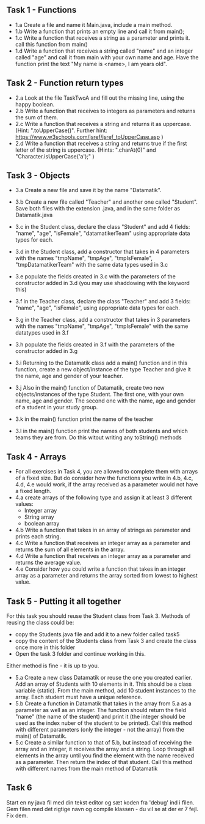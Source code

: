 ## Task 1 - Functions
- 1.a Create a file and name it Main.java, include a main method.
- 1.b Write a function that prints an empty line and call it from main();
- 1.c Write a function that receives a string as a parameter and prints it. call this function from main()
- 1.d Write a function that receives a string called "name" and an integer called "age" and call it from main with your own name and age. Have the function print the text "My name is \<name\>, I am <age> years old".

## Task 2 - Function return types
- 2.a Look at the file TaskTwoA and fill out the missing line, using the happy boolean. 
- 2.b Write a function that receives to integers as parameters and returns the sum of them.
- 2.c Write a function that receives a string and returns it as uppercase. (Hint: ".toUpperCase()". Further hint: https://www.w3schools.com/jsref/jsref_toUpperCase.asp )
- 2.d Write a function that receives a string and returns true if the first letter of the string is uppercase. (Hints: ".charAt(0)" and "Character.isUpperCase('a');" )

## Task 3 - Objects
- 3.a Create a new file and save it by the name "Datamatik".
- 3.b Create a new file called "Teacher" and another one called "Student". Save both files with the extension .java, and in the same folder as Datamatik.java
- 3.c in the Student class, declare the class "Student" and add 4 fields: "name", "age", "isFemale", "datamatikerTeam" using appropriate data types for each.
- 3.d in the Student class, add a constructor that takes in 4 parameters with the names "tmpName", "tmpAge", "tmpIsFemale", "tmpDatamatikerTeam" with the same data types used in 3.c
- 3.e populate the fields created in 3.c with the parameters of the constructor added in 3.d (you may use shaddowing with the keyword this)
- 3.f in the Teacher class, declare the class "Teacher" and add 3 fields: "name", "age", "isFemale", using appropriate data types for each.
- 3.g in the Teacher class, add a constructor that takes in 3 parameters with the names "tmpName", "tmpAge", "tmpIsFemale" with the same datatypes used in 3.f
- 3.h populate the fields created in 3.f with the parameters of the constructor added in 3.g


- 3.i Returning to the Datamatik class add a main() function and in this function, create a new object/instance of the type Teacher and give it the name, age and gender of your teacher. 
- 3.j Also in the main() function of Datamatik, create two new objects/instances of the type Student. The first one, with your own name, age and gender. The second one with the name, age and gender of a student in your study group. 
- 3.k in the main() function print the name of the teacher
- 3.l in the main() function print the names of both students and which teams they are from. Do this witout writing any toString() methods

## Task 4 - Arrays
- For all exercises in Task 4, you are allowed to complete them with arrays of a fixed size. But do consider how the functions you write in 4.b, 4.c, 4.d,  4.e would work, if the array received as a parameter would not have a fixed length. 
- 4.a create arrays of the following type and assign it at least 3 different values: 
  - Integer array
  - String array
  - boolean array
- 4.b Write a function that takes in an array of strings as parameter and prints each string.
- 4.c Write a function that receives an integer array as a parameter and returns the sum of all elements in the array.
- 4.d Write a function that receives an integer array as a parameter and returns the average value.	
- 4.e Consider how you could write a function that takes in an integer array as a parameter and returns the array sorted from lowest to highest value.

## Task 5 - Putting it all together
For this task you should reuse the Student class from Task 3. 
Methods of reusing the class could be: 
- copy the Students.java file and add it to a new folder called task5
- copy the content of the Students class from Task 3 and create the class once more in this folder
- Open the task 3 folder and continue working in this.

Either method is fine - it is up to you. 

- 5.a Create a new class Datamatik or reuse the one you created earlier. Add an array of Students with 10 elements in it. This should be a class variable (static). From the main method, add 10 student instances to the array. Each student must have a unique reference.
- 5.b Create a function in Datamatik that takes in the array from 5.a as a parameter as well as an integer. The function should return the field "name" (the name of the student) and print it (the integer should be used as the index nuber of the student to be printed). Call this method with different parameters (only the integer - not the array) from the main() of Datamatik.
- 5.c Create a similar function to that of 5.b, but instead of receiving the array and an integer, it receives the array and a string. Loop through all elements in the array until you find the element with the name received as a parameter. Then return the index of that student. Call this method with different names from the main method of Datamatik

## Task 6
Start en ny java fil med din tekst editor og sæt koden fra 'debug' ind i filen. Gem filen med det rigtige navn og compile klassen - du vil se at der er 7 fejl. Fix dem.
